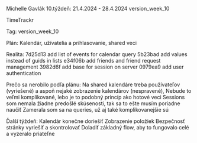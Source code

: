 Michelle Gavlák
10.týždeň: 21.4.2024 - 28.4.2024
version_week_10


TimeTrackr


Tag: version_week_10


Plán:
Kalendár, užívatelia a prihlasovanie, shared veci

Realita:
7d25d13 add list of events for calendar query
5b23bad add values instead of guids in lists
e34f06b add friends and friend request management
3982d6f add base for session on server
0979ea9 add user authentication

Prečo sa nerobilo podľa plánu:
Na shared kalendáre treba používateľov (vyriešené) a aspoň nejaké zobrazenie kalendárov (nespravené), Nebude to veľmi komplikované, lebo je to podobný princíp ako hotové veci
Sessions som nemala žiadne predošlé skúsenosti, tak sa to ešte musím poriadne naučiť
Zamerala som sa na queries, už aj také komplikovanejšie sú


Ďalší týždeň:
Kalendár konečne doriešiť
Zobrazenie položiek
Bezpečnosť stránky vyriešiť a skontrolovať
Doladiť základný flow, aby to fungovalo celé a vyzeralo priateľne